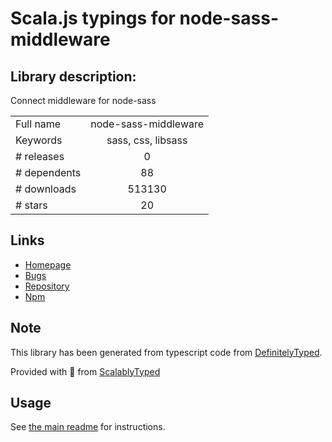 
# Scala.js typings for node-sass-middleware


## Library description:
Connect middleware for node-sass

|                    |                 |
| ------------------ | :-------------: |
| Full name          | node-sass-middleware |
| Keywords           | sass, css, libsass |
| # releases         | 0 |
| # dependents       | 88 |
| # downloads        | 513130 |
| # stars            | 20 |

## Links
- [Homepage](https://github.com/sass/node-sass-middleware)
- [Bugs](https://github.com/sass/node-sass-middleware/issues)
- [Repository](https://github.com/sass/node-sass-middleware)
- [Npm](https://www.npmjs.com/package/node-sass-middleware)
    


## Note
This library has been generated from typescript code from [DefinitelyTyped](https://definitelytyped.org).

Provided with :purple_heart: from [ScalablyTyped](https://github.com/oyvindberg/ScalablyTyped)

## Usage
See [the main readme](../../readme.md) for instructions.


